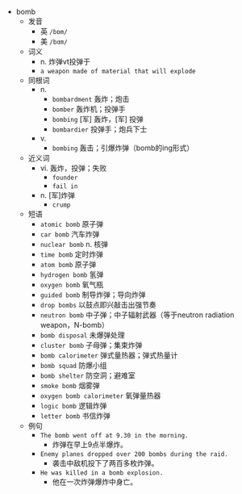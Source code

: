 - bomb
  - 发音
    - 英 `/bɒm/`
    - 美 `/bɑm/`
  - 词义
    - n. 炸弹vt投弹于
    - `a weapon made of material that will explode`
  - 同根词
    - n.
      - `bombardment` 轰炸；炮击
      - `bomber` 轰炸机；投弹手
      - `bombing` [军] 轰炸，[军] 投弹
      - `bombardier` 投弹手；炮兵下士
    - v.
      - `bombing` 轰击；引爆炸弹（bomb的ing形式）
  - 近义词
    - vi. 轰炸，投弹；失败
      - `founder`
      - `fail in`
    - n. [军]炸弹
      - `crump`
  - 短语
    - `atomic bomb` 原子弹 
    - `car bomb` 汽车炸弹 
    - `nuclear bomb` n. 核弹 
    - `time bomb` 定时炸弹 
    - `atom bomb` 原子弹 
    - `hydrogen bomb` 氢弹 
    - `oxygen bomb` 氧气瓶 
    - `guided bomb` 制导炸弹；导向炸弹 
    - `drop bombs` 以鼓点即兴敲击出强节奏 
    - `neutron bomb` 中子弹；中子辐射武器（等于neutron radiation weapon，N-bomb） 
    - `bomb disposal` 未爆弹处理 
    - `cluster bomb` 子母弹；集束炸弹 
    - `bomb calorimeter` 弹式量热器；弹式热量计 
    - `bomb squad` 防爆小组 
    - `bomb shelter` 防空洞；避难室 
    - `smoke bomb` 烟雾弹 
    - `oxygen bomb calorimeter` 氧弹量热器 
    - `logic bomb` 逻辑炸弹 
    - `letter bomb` 书信炸弹 
  - 例句
    - `The bomb went off at 9.30 in the morning.`
      - 炸弹在早上9点半爆炸。
    - `Enemy planes dropped over 200 bombs during the raid.`
      - 袭击中敌机投下了两百多枚炸弹。
    - `He was killed in a bomb explosion.`
      - 他在一次炸弹爆炸中身亡。

